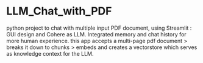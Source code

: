 # LLM_Chat_with_PDF
python project to chat with multiple input PDF document, using Streamlit : GUI design and Cohere as LLM. Integrated memory and chat history for more human experience. this app accepts a multi-page pdf document > breaks it down to chunks > embeds and creates a vectorstore which serves as knowledge context for the LLM.
